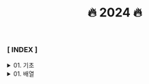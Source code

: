 <div align="center">

<h1>🔥 2024 🔥 </h1>

</div>

<br>

### **[ INDEX ]**

<details>
<summary>01. 기초</summary>

1. [O(N)](section01_기초/section01_01/Solution.java)
2. [O(N^2)](section01_기초/section01_02/Solution.java)
3. [O(sqrt(n))](section01_기초/section01_03/Solution.java)
4. [O(logN)](section01_기초/section01_04/Solution.java)

</details>
<details>
<summary>01. 배열</summary>

1. [알파벳 개수](section02_배열/알파벳_개수/Main.java)
1. [숫자의 개수](section02_배열/숫자의_개수/Main.java)

</details>